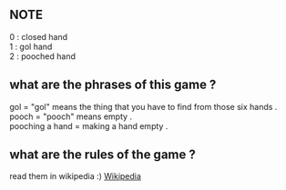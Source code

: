 ## NOTE
0 : closed hand <br>
1 : gol hand <br>
2 : pooched hand <br>

## what are the phrases of this game ?
gol = "gol" means the thing that you have to find from those six hands . <br>
pooch = "pooch" means empty . <br>
pooching a hand = making a hand empty . <br>

## what are the rules of the game ? 
read them in wikipedia :) [Wikipedia](https://fa.wikipedia.org/wiki/%DA%AF%D9%84_%DB%8C%D8%A7_%D9%BE%D9%88%DA%86)

